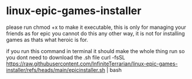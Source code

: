 # linux-epic-games-installer


please run chmod +x to make it executable, this is only for managing your friends as for epic you cannot do this any other way, it is not for installing games as thats what heroic is for.


if you run this command in terminal it should make the whole thing run so you dont need to download the .sh file 
curl -fsSL https://raw.githubusercontent.com/InfiniteTerrarian/linux-epic-games-installer/refs/heads/main/epicinstaller.sh | bash
